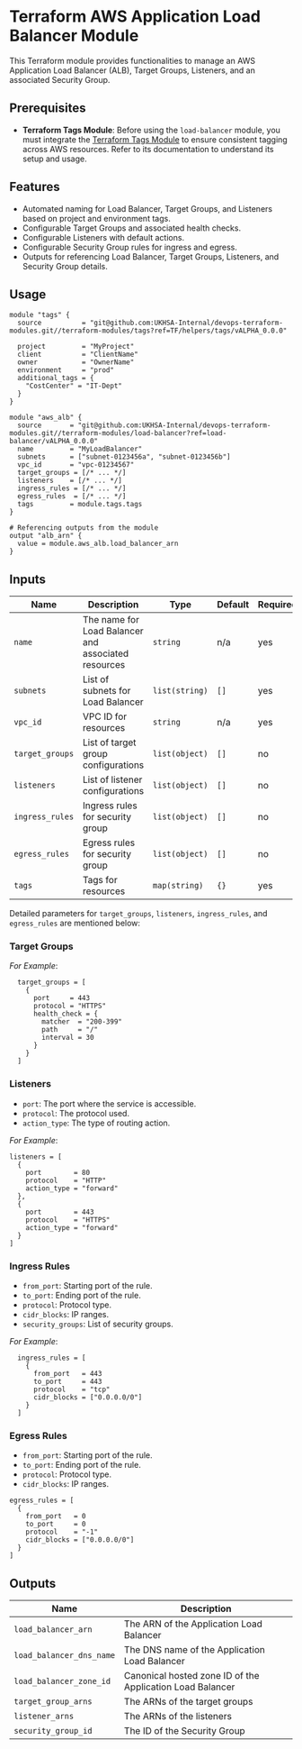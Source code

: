 # Terraform AWS Application Load Balancer Module

This Terraform module provides functionalities to manage an AWS Application Load Balancer (ALB), Target Groups, Listeners, and an associated Security Group.

## Prerequisites

- **Terraform Tags Module**: Before using the `load-balancer` module, you must integrate the [Terraform Tags Module](../helpers/tags) to ensure consistent tagging across AWS resources. Refer to its documentation to understand its setup and usage.

## Features

- Automated naming for Load Balancer, Target Groups, and Listeners based on project and environment tags.
- Configurable Target Groups and associated health checks.
- Configurable Listeners with default actions.
- Configurable Security Group rules for ingress and egress.
- Outputs for referencing Load Balancer, Target Groups, Listeners, and Security Group details.

## Usage

```hcl
module "tags" {
  source          = "git@github.com:UKHSA-Internal/devops-terraform-modules.git//terraform-modules/tags?ref=TF/helpers/tags/vALPHA_0.0.0"

  project         = "MyProject"
  client          = "ClientName"
  owner           = "OwnerName"
  environment     = "prod"
  additional_tags = {
    "CostCenter" = "IT-Dept"
  }
}

module "aws_alb" {
  source       = "git@github.com:UKHSA-Internal/devops-terraform-modules.git//terraform-modules/load-balancer?ref=load-balancer/vALPHA_0.0.0"
  name         = "MyLoadBalancer"
  subnets      = ["subnet-0123456a", "subnet-0123456b"]
  vpc_id       = "vpc-01234567"
  target_groups = [/* ... */]
  listeners    = [/* ... */]
  ingress_rules = [/* ... */]
  egress_rules  = [/* ... */]
  tags         = module.tags.tags
}

# Referencing outputs from the module
output "alb_arn" {
  value = module.aws_alb.load_balancer_arn
}
```

## Inputs

| Name              | Description                                        | Type           | Default | Required |
|-------------------|----------------------------------------------------|----------------|---------|----------|
| `name`            | The name for Load Balancer and associated resources| `string`       | n/a     | yes      |
| `subnets`         | List of subnets for Load Balancer                  | `list(string)` | `[]`    | yes      |
| `vpc_id`          | VPC ID for resources                               | `string`       | n/a     | yes      |
| `target_groups`   | List of target group configurations                | `list(object)` | `[]`    | no       |
| `listeners`       | List of listener configurations                    | `list(object)` | `[]`    | no       |
| `ingress_rules`   | Ingress rules for security group                   | `list(object)` | `[]`    | no       |
| `egress_rules`    | Egress rules for security group                    | `list(object)` | `[]`    | no       |
| `tags`            | Tags for resources                                 | `map(string)`  | `{}`    | yes      |

Detailed parameters for `target_groups`, `listeners`, `ingress_rules`, and `egress_rules` are mentioned below:

### Target Groups

*For Example*:
```hcl
  target_groups = [
    {
      port     = 443
      protocol = "HTTPS"
      health_check = {
        matcher  = "200-399"
        path     = "/"
        interval = 30
      }
    }
  ]
```

### Listeners
- `port`: The port where the service is accessible.
- `protocol`: The protocol used.
- `action_type`: The type of routing action.

*For Example*:
```hcl
listeners = [
  {
    port        = 80
    protocol    = "HTTP"
    action_type = "forward"
  },
  {
    port        = 443
    protocol    = "HTTPS"
    action_type = "forward"
  }
]
```

### Ingress Rules

- `from_port`: Starting port of the rule.
- `to_port`: Ending port of the rule.
- `protocol`: Protocol type.
- `cidr_blocks`: IP ranges.
- `security_groups`: List of security groups.

*For Example*:
```hcl
  ingress_rules = [
    {
      from_port   = 443
      to_port     = 443
      protocol    = "tcp"
      cidr_blocks = ["0.0.0.0/0"]
    }
  ]
```
### Egress Rules
- `from_port`: Starting port of the rule.
- `to_port`: Ending port of the rule.
- `protocol`: Protocol type.
- `cidr_blocks`: IP ranges.

```hcl
egress_rules = [
  {
    from_port   = 0
    to_port     = 0
    protocol    = "-1"
    cidr_blocks = ["0.0.0.0/0"]
  }
]
```

## Outputs

| Name                    | Description                                     |
|-------------------------|-------------------------------------------------|
| `load_balancer_arn`     | The ARN of the Application Load Balancer        |
| `load_balancer_dns_name`| The DNS name of the Application Load Balancer   |
| `load_balancer_zone_id` | Canonical hosted zone ID of the Application Load Balancer |
| `target_group_arns`     | The ARNs of the target groups                   |
| `listener_arns`         | The ARNs of the listeners                       |
| `security_group_id`     | The ID of the Security Group    
